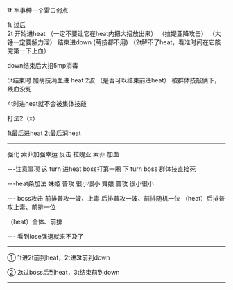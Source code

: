 1t 军事种一个雷击弱点

1t 过后	
2t 开始进heat
    （一定不要让它在heat内把大招放出来）
    （拉媞亚降攻击）
    （大锤一定要解力溜）
    结束进down
(萌技都不用)
（2t解不了heat，看准时间在它敲完第一下上血）


down结束后大招5mp消毒

5t结束时 加萌技满血进 heat 2波 （是否可以结束前进heat）
被群体技敲俩下，残血没死

4t时进heat就不会被集体技敲

打法2（x）

1t最后进heat
2t最后消heat

---
强化
索菲加强幸运 反击
拉媞亚 索菲 加血

---注意事项
这 turn 进heat boss打第一圈
下 turn boss 群体技直接死

---heat条加法
妹姬 普攻 很小很小
舞娘 普攻 很小很小

--- boss攻击
前排普攻一波、上毒
后排普攻一波、前排随机一位
（heat）后排普攻上毒、前排一位

（heat）全体、前排

--- 看到lose强退就来不及了

---

① 1t进2t前到heat，2t进3t前到down

② 2t过boss后到heat，3t结束前到down

---

